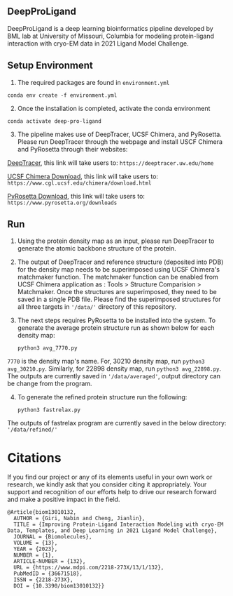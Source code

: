 

## DeepProLigand
DeepProLigand is a deep learning bioinformatics pipeline developed by BML lab at University of Missouri, Columbia for modeling protein-ligand interaction with cryo-EM data in 2021 Ligand Model Challenge.

## Setup Environment
1. The required packages are found in ``environment.yml`` 

``conda env create -f environment.yml``

2. Once the installation is completed, activate the conda environment

``conda activate deep-pro-ligand``

3. The pipeline makes use of DeepTracer, UCSF Chimera, and PyRosetta. Please run DeepTracer through the webpage and install USCF Chimera and PyRosetta through their websites:

[DeepTracer](https://deeptracer.uw.edu/home), this link will take users to: ```https://deeptracer.uw.edu/home```

[UCSF Chimera Download](https://www.cgl.ucsf.edu/chimera/download.html), this link will take users to: ```https://www.cgl.ucsf.edu/chimera/download.html```

[PyRosetta Download](https://www.pyrosetta.org/downloads), this link will take users to: ```https://www.pyrosetta.org/downloads```

## Run
1. Using the protein density map as an input, please run DeepTracer to generate the atomic backbone structure of the protein.

2. The output of DeepTracer and reference structure (deposited into PDB) for the density map needs to be superimposed using UCSF Chimera's matchmaker function. The matchmaker function can be enabled from UCSF Chimera application as : Tools > Structure Comparision > Matchmaker. Once the structures are superimposed, they need to be saved in a single PDB file. 
Please find the superimposed structures for all three targets in ``'/data/'`` directory of this repository.

3. The next steps requires PyRosetta to be installed into the system. To generate the average protein structure run as shown below for each density map:

       python3 avg_7770.py

``7770`` is the density map's name. For, 30210 density map, run ``python3 avg_30210.py``. Similarly, for 22898 density map, run ``python3 avg_22898.py``.
The outputs are currently saved in 
``'/data/averaged'``, output directory can be change from the program.

4. To generate the refined protein structure run the following:

       python3 fastrelax.py

The outputs of fastrelax program are currently saved in the below directory:
``'/data/refined/'``

# Citations
If you find our project or any of its elements useful in your own work or research, we kindly ask that you consider citing it appropriately. Your support and recognition of our efforts help to drive our research forward and make a positive impact in the field.
```
@Article{biom13010132,
  AUTHOR = {Giri, Nabin and Cheng, Jianlin},
  TITLE = {Improving Protein-Ligand Interaction Modeling with cryo-EM Data, Templates, and Deep Learning in 2021 Ligand Model Challenge},
  JOURNAL = {Biomolecules},
  VOLUME = {13},
  YEAR = {2023},
  NUMBER = {1},
  ARTICLE-NUMBER = {132},
  URL = {https://www.mdpi.com/2218-273X/13/1/132},
  PubMedID = {36671518},
  ISSN = {2218-273X},
  DOI = {10.3390/biom13010132}}

```
